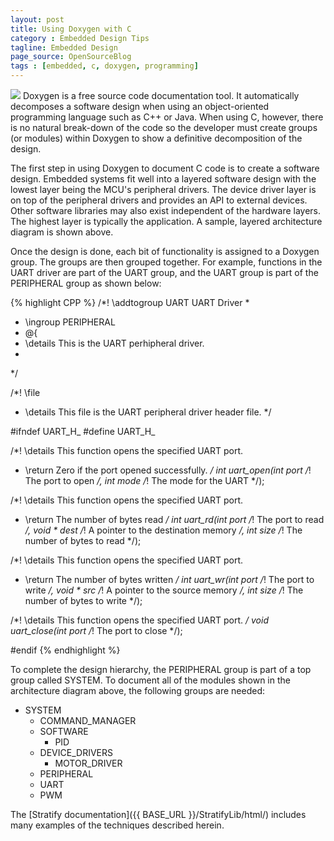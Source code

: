 ```yaml
---
layout: post
title: Using Doxygen with C
category : Embedded Design Tips
tagline: Embedded Design
page_source: OpenSourceBlog
tags : [embedded, c, doxygen, programming]
---
```


<img class="post_image" src="{{ BASE_PATH }}/images/cdoxygen-arch.svg" />
Doxygen is a free source code documentation tool.  It automatically
decomposes a software design when using an object-oriented programming
language such as C++ or Java.  When using C, however, there is no natural
break-down of the code so the developer must create groups (or modules) within
Doxygen to show a definitive decomposition of the design.

The first step in using Doxygen to document C code is to create a software
design.  Embedded systems fit well into a layered software design with the
lowest layer being the MCU's peripheral drivers.  The device driver layer
is on top of the peripheral drivers and provides an API to external
devices.  Other software libraries may also exist independent of the
hardware layers.  The highest layer is typically the application.  A sample,
layered architecture diagram is shown above.

Once the design is done, each bit of functionality is assigned to a Doxygen
group.  The groups are then grouped together.  For example, functions in the UART driver are
part of the UART group, and the UART group is part of the PERIPHERAL group as shown below:

{% highlight CPP %}
/*! \addtogroup UART UART Driver
 *
 * \ingroup PERIPHERAL
 * @{
 * \details This is the UART perhipheral driver.
 *
 */

/*! \file
 * \details This file is the UART peripheral driver header file.
 */

#ifndef UART_H_
#define UART_H_

/*! \details This function opens the specified UART port.
 * \return Zero if the port opened successfully.
 */
int uart_open(int port /*! The port to open */, int mode /*! The mode for the UART */);

/*! \details This function opens the specified UART port.
 * \return The number of bytes read
 */
int uart_rd(int port /*! The port to read */,
     void * dest /*! A pointer to the destination memory */,
     int size /*! The number of bytes to read */);

/*! \details This function opens the specified UART port.
 * \return The number of bytes written
 */
int uart_wr(int port /*! The port to write */,
     void * src /*! A pointer to the source memory */,
     int size /*! The number of bytes to write */);

/*! \details This function opens the specified UART port.
 */
void uart_close(int port /*! The port to close */);

#endif
{% endhighlight %}

To complete the design hierarchy, the PERIPHERAL group is part of a top group
called SYSTEM.  To document all of the modules shown in the architecture diagram
above, the following groups are needed:

- SYSTEM
  - COMMAND_MANAGER
  - SOFTWARE
    - PID
  - DEVICE_DRIVERS
    - MOTOR_DRIVER
  - PERIPHERAL
   - UART
   - PWM

The [Stratify documentation]({{ BASE_URL }}/StratifyLib/html/) includes many examples
of the techniques described herein.
